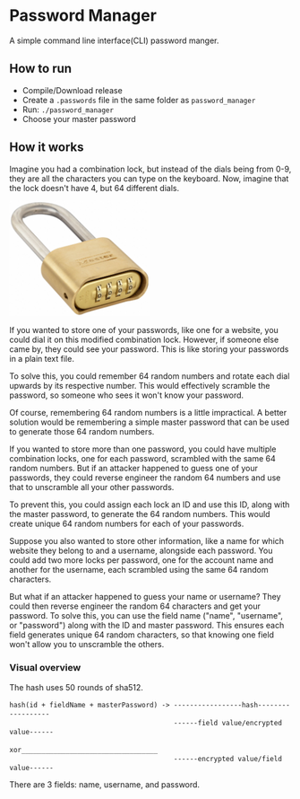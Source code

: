 # Password Manager
A simple command line interface(CLI) password manger.

## How to run
- Compile/Download release
- Create a `.passwords` file in the same folder as `password_manager`
- Run: `./password_manager`
- Choose your master password

## How it works
Imagine you had a combination lock, but instead of the dials being from 0-9, they are all the characters you can type on the keyboard. Now, imagine that the lock doesn't have 4, but 64 different dials.

<img width=250 src="./combination_lock.jpeg">

If you wanted to store one of your passwords, like one for a website, you could dial it on this modified combination lock. However, if someone else came by, they could see your password. This is like storing your passwords in a plain text file.

To solve this, you could remember 64 random numbers and rotate each dial upwards by its respective number. This would effectively scramble the password, so someone who sees it won't know your password.

Of course, remembering 64 random numbers is a little impractical. A better solution would be remembering a simple master password that can be used to generate those 64 random numbers.

If you wanted to store more than one password, you could have multiple combination locks, one for each password, scrambled with the same 64 random numbers. But if an attacker happened to guess one of your passwords, they could reverse engineer the random 64 numbers and use that to unscramble all your other passwords.

To prevent this, you could assign each lock an ID and use this ID, along with the master password, to generate the 64 random numbers. This would create unique 64 random numbers for each of your passwords.

Suppose you also wanted to store other information, like a name for which website they belong to and a username, alongside each password. You could add two more locks per password, one for the account name and another for the username, each scrambled using the same 64 random characters.

But what if an attacker happened to guess your name or username? They could then reverse engineer the random 64 characters and get your password. To solve this, you can use the field name ("name", "username", or "password") along with the ID and master password. This ensures each field generates unique 64 random characters, so that knowing one field won't allow you to unscramble the others.

### Visual overview
The hash uses 50 rounds of sha512.

```
hash(id + fieldName + masterPassword) -> -----------------hash------------------
                                         ------field value/encrypted value------
                                      xor__________________________________
                                         ------encrypted value/field value------
```

There are 3 fields: name, username, and password.